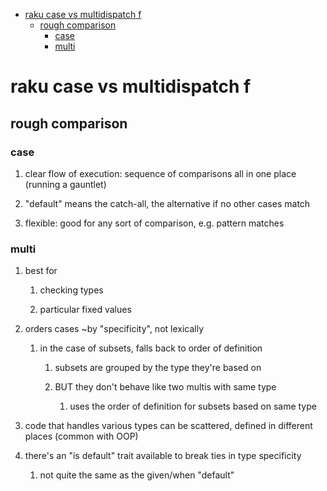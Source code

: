 - [raku case vs multidispatch                                              f](#org2b1cfc6)
  - [rough comparison](#org131c386)
    - [case](#orgf824a67)
    - [multi](#org24b252f)


<a id="org2b1cfc6"></a>

# raku case vs multidispatch                                              f


<a id="org131c386"></a>

## rough comparison


<a id="orgf824a67"></a>

### case

1.  clear flow of execution: sequence of comparisons all in one place (running a gauntlet)

2.  "default" means the catch-all, the alternative if no other cases match

3.  flexible: good for any sort of comparison, e.g. pattern matches


<a id="org24b252f"></a>

### multi

1.  best for

    1.  checking types
    
    2.  particular fixed values

2.  orders cases ~by "specificity", not lexically

    1.  in the case of subsets, falls back to order of definition
    
        1.  subsets are grouped by the type they're based on
        
        2.  BUT they don't behave like two multis with same type
        
            1.  uses the order of definition for subsets based on same type

3.  code that handles various types can be scattered, defined in different places (common with OOP)

4.  there's an "is default" trait available to break ties in type specificity

    1.  not quite the same as the given/when "default"
